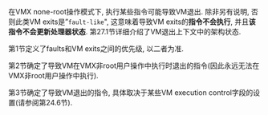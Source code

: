 
在VMX none-root操作模式下, 执行某些指令可能导致VM退出.  除非另有说明, 否则此类VM exits是”`fault-like`", 这意味着导致VM exits的**指令不会执行**, 并且**该指令不会更新处理器状态**.  第27.1节详细介绍了VM退出上下文中的架构状态. 

第1节定义了faults和VM exits之间的优先级, 以二者为准.  

第2节确定了导致VM在VMX非root用户操作中执行时退出的指令(因此永远无法在VMX非root用户操作中执行).  

第3节确定了导致VM退出的指令, 具体取决于某些VM execution control字段的设置(请参阅第24.6节). 

# 